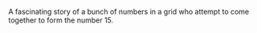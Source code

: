 A fascinating story of a bunch of numbers in a grid who attempt to come together to form the number 15. 